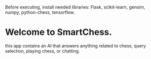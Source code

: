 Before executing, install needed libraries: Flask, scikit-learn, gensim, numpy, python-chess, tensorflow.

# **Welcome to SmartChess.**

this app contains an AI that answers anything related to chess, query selection, playing chess, or chatting.
